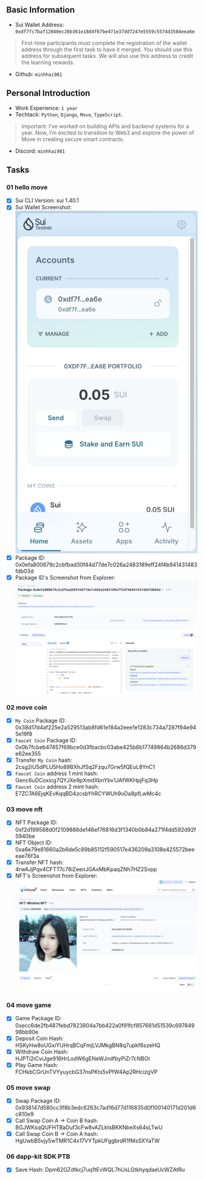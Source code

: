 ## Basic Information
- Sui Wallet Address: `0xdf7fc7baf12040ec26b361e18d4f67be471e37dd7247e5559c5574d3584eea6e`
> First-time participants must complete the registration of the wallet address through the first task to have it merged. You should use this address for subsequent tasks. We will also use this address to credit the learning rewards.
- Github: `minhhai981`

## Personal Introduction
- Work Experience: `1 year`
- Techtack: `Python`, `Django`, `Move`, `TypeScript`.
> Important: I’ve worked on building APIs and backend systems for a year. Now, I’m excited to transition to Web3 and explore the power of Move in creating secure smart contracts.
- Discord: `minhhai981`

## Tasks

### 01 hello move
- [x] Sui CLI Version: sui 1.40.1
- [x] Sui Wallet Screenshot: ![](./images/sui_wallet.png)
- [x] Package ID: 0x0efa800679c2cbfbad30f44d77de7c026a2483189eff24f4b941431483fdb03d
- [x] Package ID's Screenshot from Explorer: ![](./images/package_id.png)

### 02 move coin
- [x] `My Coin` Package ID: 0x38d17d4af225e2a529513ab8fd61e184a2eee1e1283c734a7287f94e945e19f8
- [x] `Faucet Coin` Package ID: 0x0b7fcbeb47457f69bce0d3fbacbc03abe425b6b17749864b2686d379e62ee355
- [x] Transfer `My Coin` hash: 2csg2iU5dPLU5Ho89BXhJfSq2Fzqu7Grw5fQEuL8YnC1
- [x] `Faucet Coin` address 1 mint hash: Genc6uDCoxicg7QYJXe9pXmdXbnYbv1JAfWKHpjFq3Hp
- [x] `Faucet Coin` address 2 mint hash: E7ZC7A6EjqKEvKqqBD4zcsbYhRCYWUh9oDa8pfLwMc4c

### 03 move nft
- [x] NFT Package ID: 0xf2d199588d0f2109886de146ef76816d3f1340b0b84a271f4dd592d92f5940be
- [x] NFT Object ID: 0xa6e79e81660a2b6de5c89b85112f590517e436209a3108e425572beeeae76f3a
- [x] Transfer NFT hash: 4rwAJjPqv4CFTT7c78iZeenJGAxMbKpaqZNh7HZ2Svpp
- [x] NFT's Screenshot from Explorer: ![](./images/nft.png)

### 04 move game
- [x] Game Package ID: 0xecc6de2fb487febd7823804a7bb422a0f91fcf857681d51539c69784998bb90e
- [x] Deposit Coin Hash: HSKyHw8oUGxiYUHrqBCqFmjLVJMkgBN8q7upkf6szeHQ
- [x] Withdraw Coin Hash: HJPTi2iCviJge916HrLodW6gENeWJndfbyPiZr7cNBGt
- [x] Play Game Hash: FCHkbCGrUnTVYyuycbG37nsPKts5vPfW4Ap2RHcizgVP

### 05 move swap
- [x] Swap Package ID: 0x938147d580cc3f8b3edc6263c7ad16d77d116835d0f100140171d201d6c810e9
- [x] Call Swap Coin A -> Coin B hash: BGJWKsqQUFHTBaDuf3cFw8vAZLktsBKKNbeXs64sLTwU
- [x] Call Swap Coin B -> Coin A hash: HgUwbB5vjy5wTMR1C4x17VYTpkUFggbrdR1fMsSXYaTW

### 06 dapp-kit SDK PTB
- [x] Save Hash: Dpm62GZdtkcj7uq1tEvWQL7hUsLGtkhyqdaeUcWZAtRu
